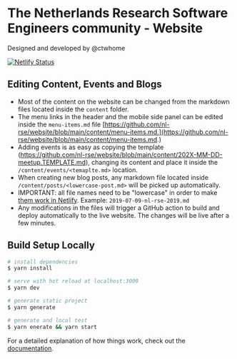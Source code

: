 # The Netherlands Research Software Engineers community - Website

Designed and developed by @ctwhome

[![Netlify Status](https://api.netlify.com/api/v1/badges/813df10a-94d6-4c73-ba59-651648d3a421/deploy-status)](https://app.netlify.com/sites/nl-rse/deploys)

## Editing Content, Events and Blogs

* Most of the content on the website can be changed from the markdown files located inside the `content` folder.
* The menu links in the header and the mobile side panel can be edited inside the `menu-items.md` file [https://github.com/nl-rse/website/blob/main/content/menu-items.md.](https://github.com/nl-rse/website/blob/main/content/menu-items.md.)
* Adding events is as easy as copying the template (https://github.com/nl-rse/website/blob/main/content/202X-MM-DD-meetup.TEMPLATE.md), changing its content and place it inside the `/content/events/<temaplte.md>` location.
* When creating new blog posts, any markdown file located inside `/content/posts/<lowercase-post.md>` will be picked up automatically.
* IMPORTANT: all file names need to be "lowercase" in order to make [them work in Netlify](https://answers.netlify.com/t/support-guide-netlify-app-builds-locally-but-fails-on-deploy-case-sensitivity/10754). Example: `2019-07-09-nl-rse-2019.md`
* Any modifications in the files will trigger a GitHub action to build and deploy automatically to the live website. The changes will be live after a few minutes.

## Build Setup Locally

```bash
# install dependencies
$ yarn install

# serve with hot reload at localhost:3000
$ yarn dev

# generate static project
$ yarn generate

# generate and local test
$ yarn enerate && yarn start
```

For a detailed explanation of how things work, check out the [documentation](https://nuxtjs.org).
